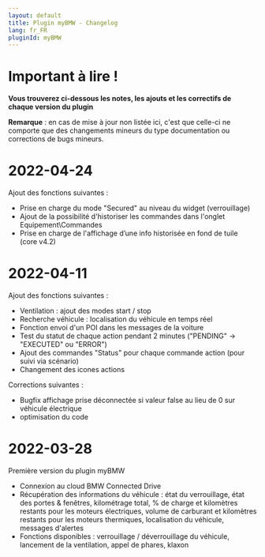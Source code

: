 ```yaml
---
layout: default
title: Plugin myBMW - Changelog
lang: fr_FR
pluginId: myBMW
---
```


# Important à lire !

**Vous trouverez ci-dessous les notes, les ajouts et les correctifs de chaque version du plugin**

**Remarque** : en cas de mise à jour non listée ici, c'est que celle-ci ne comporte que des changements mineurs du type documentation ou corrections de bugs mineurs.


# 2022-04-24

Ajout des fonctions suivantes :
 - Prise en charge du mode "Secured" au niveau du widget (verrouillage)
 - Ajout de la possibilité d'historiser les commandes dans l'onglet Equipement\Commandes
 - Prise en charge de l'affichage d’une info historisée en fond de tuile (core v4.2)
 

# 2022-04-11

Ajout des fonctions suivantes :
 - Ventilation : ajout des modes start / stop
 - Recherche véhicule : localisation du véhicule en temps réel
 - Fonction envoi d'un POI dans les messages de la voiture
 - Test du statut de chaque action pendant 2 minutes ("PENDING" -> "EXECUTED" ou "ERROR") 
 - Ajout des commandes "Status" pour chaque commande action (pour suivi via scénario)
 - Changement des icones actions
 
Corrections suivantes :
 - Bugfix affichage prise déconnectée si valeur false au lieu de 0 sur véhicule électrique
 - optimisation du code


# 2022-03-28

Première version du plugin myBMW
 - Connexion au cloud BMW Connected Drive
 - Récupération des informations du véhicule : état du verrouillage, état des portes & fenêtres, kilométrage total, % de charge et kilomètres restants pour les moteurs électriques, volume de carburant et kilomètres restants pour les moteurs thermiques, localisation du véhicule, messages d'alertes
 - Fonctions disponibles : verrouillage / déverrouillage du véhicule, lancement de la ventilation, appel de phares, klaxon
  